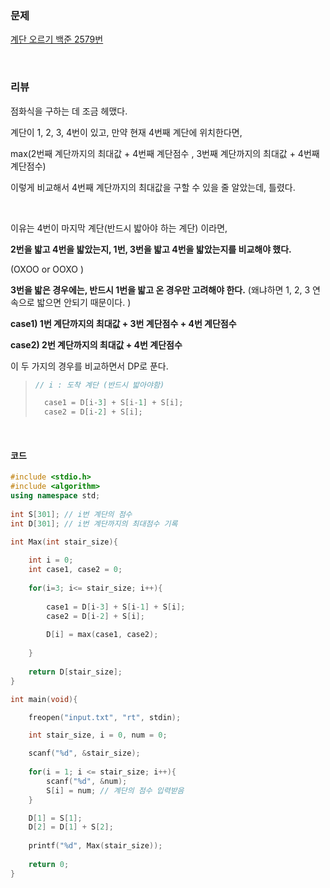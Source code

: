 ### 문제

[계단 오르기 백준 2579번](https://www.acmicpc.net/problem/2579)

</br>

### 리뷰

점화식을 구하는 데 조금 헤맸다. 

계단이 1, 2, 3, 4번이 있고, 만약 현재 4번째 계단에 위치한다면, 

max(2번째 계단까지의 최대값 + 4번째 계단점수  , 3번째 계단까지의 최대값 + 4번째 계단점수)

이렇게 비교해서 4번째 계단까지의 최대값을 구할 수 있을 줄 알았는데, 틀렸다. 

</br>

이유는 4번이 마지막 계단(반드시 밟아야 하는 계단) 이라면, 

**2번을 밟고 4번을 밟았는지, 1번, 3번을 밟고 4번을 밟았는지를 비교해야 했다.** 

(OXOO  or  OOXO )

**3번을 밟은 경우에는, 반드시 1번을 밟고 온 경우만 고려해야 한다.** (왜냐하면 1, 2, 3 연속으로 밟으면 안되기 때문이다. )



**case1) 1번 계단까지의 최대값 + 3번 계단점수 + 4번 계단점수**

**case2) 2번 계단까지의 최대값 + 4번 계단점수** 

이 두 가지의 경우를 비교하면서 DP로 푼다. 

> ```c++
>// i : 도착 계단 (반드시 밟아야함)
> 
>	case1 = D[i-3] + S[i-1] + S[i]; 
> 	case2 = D[i-2] + S[i];
>```

</br>

#### 코드

```c++
#include <stdio.h>
#include <algorithm>
using namespace std;
 
int S[301]; // i번 계단의 점수 
int D[301]; // i번 계단까지의 최대점수 기록 

int Max(int stair_size){
	
	int i = 0;
	int case1, case2 = 0;
	
	for(i=3; i<= stair_size; i++){
	
		case1 = D[i-3] + S[i-1] + S[i];
		case2 = D[i-2] + S[i];
		
		D[i] = max(case1, case2);
		
	}
		
	return D[stair_size];
}

int main(void){

	freopen("input.txt", "rt", stdin);

	int stair_size, i = 0, num = 0;

	scanf("%d", &stair_size);
	
	for(i = 1; i <= stair_size; i++){
		scanf("%d", &num);
		S[i] = num; // 계단의 점수 입력받음 
	}

	D[1] = S[1];
	D[2] = D[1] + S[2];
	
	printf("%d", Max(stair_size));
	 	
	return 0;
}
```

